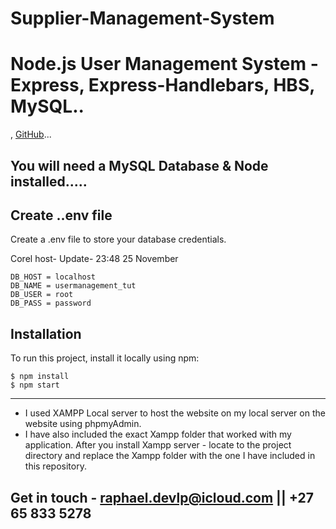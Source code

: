﻿# Supplier-Management-System
# Node.js User Management System - Express, Express-Handlebars, HBS, MySQL..




,
[GitHub](https://github.com/Raphael-devlpr)...



##  You will need a MySQL Database & Node installed.....




## Create ..env file
Create a .env file to store your database credentials.



 Corel host- Update- 23:48 25 November 
```
DB_HOST = localhost
DB_NAME = usermanagement_tut
DB_USER = root
DB_PASS = password
```

## Installation
To run this project, install it locally using npm:

```
$ npm install
$ npm start
```
---------------------------------------------------------------------------------------
* I used XAMPP Local server to host the website on my local server on the website using phpmyAdmin. 
* I have also included the exact Xampp folder that worked with my application. After you install Xampp server - locate to the project directory and replace the Xampp folder with the one I have included in this repository. 

## Get in touch - raphael.devlp@icloud.com || +27 65 833 5278


